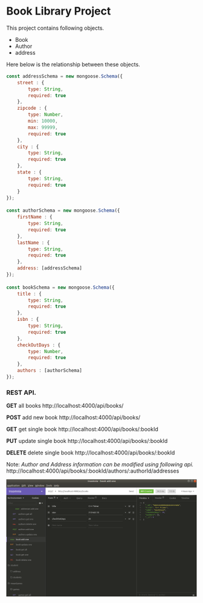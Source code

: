 # Book Library Project
This project contains following objects.
* Book
* Author
* address

Here below is the relationship between these objects.
```javascript
const addressSchema = new mongoose.Schema({
    street : {
        type: String,
        required: true
    },
    zipcode : {
        type: Number,
        min: 10000,
        max: 99999,
        required: true        
    },
    city : {
        type: String,
        required: true        
    },
    state : {
        type: String,
        required: true        
    }
});

const authorSchema = new mongoose.Schema({
    firstName : {
        type: String,
        required: true
    },
    lastName : {
        type: String,
        required: true
    },
    address: [addressSchema]
});

const bookSchema = new mongoose.Schema({
    title : {
        type: String,
        required: true
    },
    isbn : {
        type: String,        
        required: true
    },
    checkOutDays : {
        type: Number,
        required: true
    },
    authors : [authorSchema]
});
```


### REST API. 

**GET** all books 
http://localhost:4000/api/books/

**POST** add new book
http://localhost:4000/api/books/

**GET** get single book
http://localhost:4000/api/books/:bookId

**PUT** update single book
http://localhost:4000/api/books/:bookId

**DELETE** delete single book
http://localhost:4000/api/books/:bookId

Note: *Author and Address information can be modified using following api.*
http://localhost:4000/api/books/:bookId/authors/:authorId/addresses


![Alt text](./screenshots/addNewBook.png?raw=true "Optional Title")